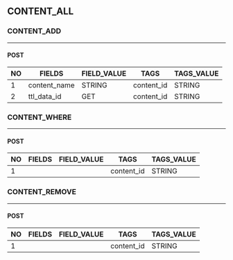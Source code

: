 ﻿## CONTENT_ALL

### CONTENT_ADD
-----
#### POST

| NO | FIELDS       | FIELD_VALUE | TAGS       | TAGS_VALUE |
|----|--------------|-------------|------------|------------|
| 1  | content_name | STRING      | content_id | STRING     |
| 2  | ttl_data_id  | GET         | content_id | STRING     |

### CONTENT_WHERE
--------------
#### POST

| NO | FIELDS | FIELD_VALUE | TAGS       | TAGS_VALUE |
|----|--------|-------------|------------|------------|
| 1  |        |             | content_id | STRING     |

### CONTENT_REMOVE
---------------------------
#### POST

| NO | FIELDS | FIELD_VALUE | TAGS       | TAGS_VALUE |
|----|--------|-------------|------------|------------|
| 1  |        |             | content_id | STRING     |
